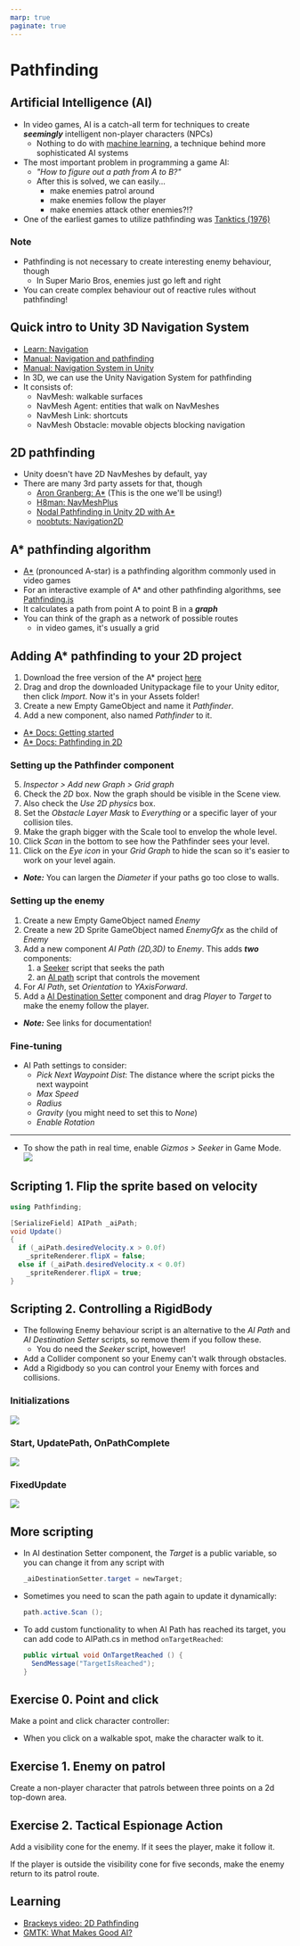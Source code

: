 ```yaml
---
marp: true
paginate: true
---
```

<!-- headingDivider: 3 -->
<!-- class: default -->
# Pathfinding

## Artificial Intelligence (AI)

* In video games, AI is a catch-all term for techniques to create ***seemingly*** intelligent non-player characters (NPCs)
  * Nothing to do with [machine learning](https://en.wikipedia.org/wiki/Machine_learning), a technique behind more sophisticated AI systems
* The most important problem in programming a game AI:
  * *"How to figure out a path from A to B?"*
  * After this is solved, we can easily...
  	* make enemies patrol around
  	* make enemies follow the player
  	* make enemies attack other enemies?!?
* One of the earliest games to utilize pathfinding was [Tanktics (1976)](https://en.wikipedia.org/wiki/Tanktics:_Computer_Game_of_Armored_Combat_on_the_Eastern_Front) 
### Note

* Pathfinding is not necessary to create interesting enemy behaviour, though
  * In Super Mario Bros, enemies just go left and right
* You can create complex behaviour out of reactive rules without pathfinding!

## Quick intro to Unity 3D Navigation System

* [Learn: Navigation](http://unity3d.com/learn/tutorials/topics/navigation)
* [Manual: Navigation and pathfinding](https://docs.unity3d.com/Manual/Navigation.html)
* [Manual: Navigation System in Unity](https://docs.unity3d.com/Manual/nav-NavigationSystem.html)
* In 3D, we can use the Unity Navigation System for pathfinding
* It consists of:
  * NavMesh: walkable surfaces
  * NavMesh Agent: entities that walk on NavMeshes
  * NavMesh Link: shortcuts
  * NavMesh Obstacle: movable objects blocking navigation
## 2D pathfinding

* Unity doesn't have 2D NavMeshes by default, yay
* There are many 3rd party assets for that, though
  * [Aron Granberg: A*](https://arongranberg.com/astar) (This is the one we'll be using!)
  * [H8man: NavMeshPlus](https://github.com/h8man/NavMeshPlus)
  * [Nodal Pathfinding in Unity 2D with A*](http://www.jgallant.com/nodal-pathfinding-in-unity-2d-with-a-in-non-grid-based-games/)
  * [noobtuts: Navigation2D](https://noobtuts.com/unity/navigation2d)

## A* pathfinding algorithm

* [A*](https://en.wikipedia.org/wiki/A*_search_algorithm) (pronounced A-star) is a pathfinding algorithm commonly used in video games
* For an interactive example of A* and other pathfinding algorithms, see [Pathfinding.js](https://qiao.github.io/PathFinding.js/visual/)
* It calculates a path from point A to point B in a ***graph***
* You can think of the graph as a network of possible routes
  * in video games, it's usually a grid

## Adding A* pathfinding to your 2D project

1) Download the free version of the A* project [here](https://arongranberg.com/astar )
2) Drag and drop the downloaded Unitypackage file to your Unity editor, then click *Import*. Now it's in your Assets folder!
3) Create a new Empty GameObject and name it *Pathfinder*.
1) Add a new component, also named *Pathfinder* to it.

* [A* Docs: Getting started](https://arongranberg.com/astar/docs/getstarted.html)
* [A* Docs: Pathfinding in 2D](https://arongranberg.com/astar/docs/pathfinding2d.html)

### Setting up the Pathfinder component

5) *Inspector > Add new Graph > Grid graph*
6) Check the *2D* box. Now the graph should be visible in the Scene view.
7) Also check the *Use 2D physics* box.  
8) Set the *Obstacle Layer Mask* to *Everything* or a specific layer of your collision tiles.
9) Make the graph bigger with the Scale tool to envelop the whole level.
10) Click *Scan* in the bottom to see how the Pathfinder sees your level.
11) Click on the *Eye icon* in your *Grid Graph* to hide the scan so it's easier to work on your level again.

* ***Note:*** You can largen the *Diameter* if your paths go too close to walls.

### Setting up the enemy

1) Create a new Empty GameObject named *Enemy*
2) Create a new 2D Sprite GameObject named *EnemyGfx* as the child of *Enemy*
3) Add a new component *AI Path (2D,3D)* to *Enemy*. This adds ***two*** components:
   1) a [Seeker](https://arongranberg.com/astar/docs/seeker.html) script that seeks the path
   2) an [AI path](https://arongranberg.com/astar/docs/aipath.html) script that controls the movement
4) For *AI Path*, set *Orientation* to *YAxisForward*.
5) Add a [AI Destination Setter](https://arongranberg.com/astar/docs/aidestinationsetter.html) component and drag *Player* to *Target* to make the enemy follow the player.

* ***Note:*** See links for documentation!

### Fine-tuning

* AI Path settings to consider: 
   * *Pick Next Waypoint Dist*: The distance where the script picks the next waypoint
   * *Max Speed*
   * *Radius*
   * *Gravity* (you might need to set this to *None*)
   * *Enable Rotation*

---

* To show the path in real time, enable *Gizmos > Seeker* in Game Mode.
  ![](imgs/pathfinding-path.png)

## Scripting 1. Flip the sprite based on velocity

```c#
using Pathfinding;

[SerializeField] AIPath _aiPath;
void Update()
{
  if (_aiPath.desiredVelocity.x > 0.0f)
    _spriteRenderer.flipX = false;
  else if (_aiPath.desiredVelocity.x < 0.0f)
    _spriteRenderer.flipX = true;
}

```

## Scripting 2. Controlling a RigidBody

* The following Enemy behaviour script is an alternative to the *AI Path* and *AI Destination Setter* scripts, so remove them if you follow these.
  * You do need the *Seeker* script, however!
* Add a Collider component so your Enemy can't walk through obstacles.
* Add a Rigidbody so you can control your Enemy with forces and collisions.


### Initializations

![](imgs/pathfinding-code1.png)

### Start, UpdatePath, OnPathComplete
![](imgs/pathfinding-code2.png)

### FixedUpdate
![](imgs/pathfinding-code3.png)

## More scripting

* In AI destination Setter component, the *Target* is a public variable, so you can change it from any script with
  ```c#
  _aiDestinationSetter.target = newTarget;
  ```
* Sometimes you need to scan the path again to update it dynamically:
  ```c#
  path.active.Scan ();
  ```
* To add custom functionality to when AI Path has reached its target, you can add code to AIPath.cs in method `onTargetReached`:
  ```c#
  public virtual void OnTargetReached () {
    SendMessage("TargetIsReached");
  }
  ```

## Exercise 0. Point and click
<!-- _backgroundColor: Khaki -->

Make a point and click character controller:
* When you click on a walkable spot, make the character walk to it. 

## Exercise 1. Enemy on patrol
<!-- _backgroundColor: Khaki -->

Create a non-player character that patrols between three points on a 2d top-down area.

## Exercise 2. Tactical Espionage Action
<!-- _backgroundColor: Khaki -->

Add a visibility cone for the enemy. If it sees the player, make it follow it.

If the player is outside the visibility cone for five seconds, make the enemy return to its patrol route.

## Learning

* [Brackeys video: 2D Pathfinding](https://www.youtube.com/watch?v=jvtFUfJ6CP8)
* [GMTK: What Makes Good AI?](https://www.youtube.com/watch?v=9bbhJi0NBkk)
